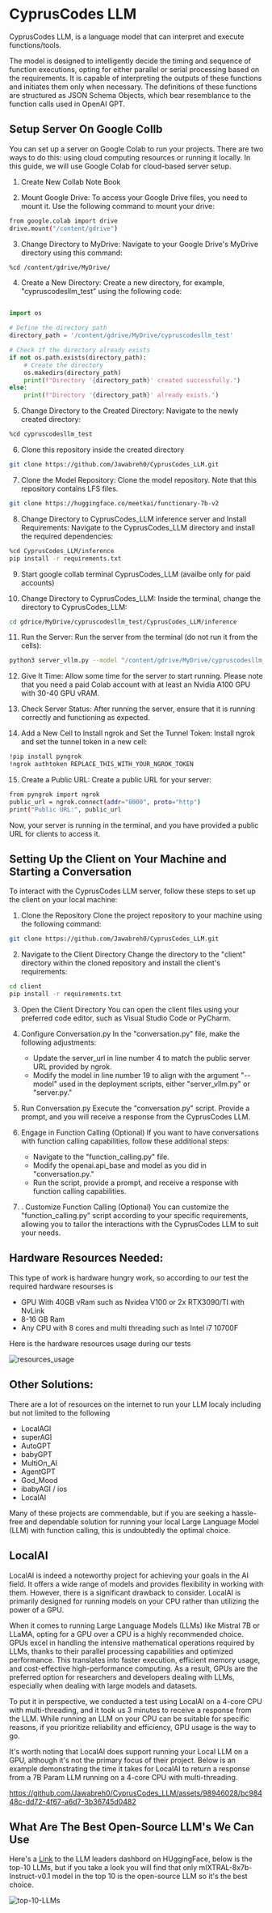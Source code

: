 # CyprusCodes LLM

CyprusCodes LLM, is a language model that can interpret and execute functions/tools. 

The model is designed to intelligently decide the timing and sequence of function executions, opting for either parallel or serial processing based on the requirements. It is capable of interpreting the outputs of these functions and initiates them only when necessary. The definitions of these functions are structured as JSON Schema Objects, which bear resemblance to the function calls used in OpenAI GPT.

## Setup Server On Google Collb

You can set up a server on Google Colab to run your projects. There are two ways to do this: using cloud computing resources or running it locally. In this guide, we will use Google Colab for cloud-based server setup.

1. Create New Collab Note Book

2. Mount Google Drive: To access your Google Drive files, you need to mount it. Use the following command to mount your drive:
```bash
from google.colab import drive
drive.mount("/content/gdrive")
```

3. Change Directory to MyDrive: Navigate to your Google Drive's MyDrive directory using this command:
```bash
%cd /content/gdrive/MyDrive/
```
4. Create a New Directory: Create a new directory, for example, "cypruscodesllm_test" using the following code:
```python

import os

# Define the directory path
directory_path = '/content/gdrive/MyDrive/cypruscodesllm_test'

# Check if the directory already exists
if not os.path.exists(directory_path):
    # Create the directory
    os.makedirs(directory_path)
    print(f"Directory '{directory_path}' created successfully.")
else:
    print(f"Directory '{directory_path}' already exists.")
```
5. Change Directory to the Created Directory: Navigate to the newly created directory:
```bash
%cd cypruscodesllm_test
```

6. Clone this repository inside the created directory
```bash
git clone https://github.com/Jawabreh0/CyprusCodes_LLM.git
```

7. Clone the Model Repository: Clone the model repository. Note that this repository contains LFS files.
```bash
git clone https://huggingface.co/meetkai/functionary-7b-v2
```

8. Change Directory to CyprusCodes_LLM inference server and Install Requirements: Navigate to the CyprusCodes_LLM directory and install the required dependencies:
```bash
%cd CyprusCodes_LLM/inference
pip install -r requirements.txt
```

9. Start google collab terminal CyprusCodes_LLM (availbe only for paid accounts)

10. Change Directory to CyprusCodes_LLM: Inside the terminal, change the directory to CyprusCodes_LLM:
```bash
cd gdrice/MyDrive/cypruscodesllm_test/CyprusCodes_LLM/inference
```

11. Run the Server: Run the server from the terminal (do not run it from the cells):
```bash
python3 server_vllm.py --model "/content/gdrive/MyDrive/cypruscodesllm_test/functionary-7b-v2" --host 0.0.0.0
```

12. Give It Time: Allow some time for the server to start running. Please note that you need a paid Colab account with at least an Nvidia A100 GPU with 30-40 GPU vRAM.

13. Check Server Status: After running the server, ensure that it is running correctly and functioning as expected.

14. Add a New Cell to Install ngrok and Set the Tunnel Token: Install ngrok and set the tunnel token in a new cell:
```bash
!pip install pyngrok
!ngrok authtoken REPLACE_THIS_WITH_YOUR_NGROK_TOKEN
```

15. Create a Public URL: Create a public URL for your server:
```bash
from pyngrok import ngrok
public_url = ngrok.connect(addr="8000", proto="http")
print("Public URL:", public_url
```

Now, your server is running in the terminal, and you have provided a public URL for clients to access it.


## Setting Up the Client on Your Machine and Starting a Conversation
To interact with the CyprusCodes LLM server, follow these steps to set up the client on your local machine:

1. Clone the Repository Clone the project repository to your machine using the following command:
```bash
git clone https://github.com/Jawabreh0/CyprusCodes_LLM.git
```

2. Navigate to the Client Directory Change the directory to the "client" directory within the cloned repository and install the client's requirements:
```bash
cd client
pip install -r requirements.txt
```

3. Open the Client Directory You can open the client files using your preferred code editor, such as Visual Studio Code or PyCharm.

4. Configure Conversation.py
In the "conversation.py" file, make the following adjustments:
    * Update the server_url in line number 4 to match the public server URL provided by ngrok.
    * Modify the model in line number 19 to align with the argument "--model" used in the deployment scripts, either "server_vllm.py" or "server.py."

6. Run Conversation.py Execute the "conversation.py" script. Provide a prompt, and you will receive a response from the CyprusCodes LLM.

7. Engage in Function Calling (Optional) If you want to have conversations with function calling capabilities, follow these additional steps:
    * Navigate to the "function_calling.py" file.
    * Modify the openai.api_base and model as you did in "conversation.py."
    * Run the script, provide a prompt, and receive a response with function calling capabilities.

8. . Customize Function Calling (Optional)
You can customize the "function_calling.py" script according to your specific requirements, allowing you to tailor the interactions with the CyprusCodes LLM to suit your needs.

## Hardware Resources Needed:
This type of work is hardware hungry work, so according to our test the required hardware resourses is 
* GPU With 40GB vRam such as Nvidea V100 or 2x RTX3090/TI with NvLink
* 8-16 GB Ram
* Any CPU with 8 cores and multi threading such as Intel i7 10700F

Here is the hardware resources usage during our tests 

![resources_usage](assets/resources_usage.png)

## Other Solutions:
There are a lot of resources on the internet to run your LLM localy including but not limited to the following
- LocalAGI
- superAGI
- AutoGPT
- babyGPT
- MultiOn_AI
- AgentGPT
- God_Mood
- ibabyAGI / ios
- LocalAI
  
Many of these projects are commendable, but if you are seeking a hassle-free and dependable solution for running your local Large Language Model (LLM) with function calling, this is undoubtedly the optimal choice.

## LocalAI
LocalAI is indeed a noteworthy project for achieving your goals in the AI field. It offers a wide range of models and provides flexibility in working with them. However, there is a significant drawback to consider. LocalAI is primarily designed for running models on your CPU rather than utilizing the power of a GPU.

When it comes to running Large Language Models (LLMs) like Mistral 7B or LLaMA, opting for a GPU over a CPU is a highly recommended choice. GPUs excel in handling the intensive mathematical operations required by LLMs, thanks to their parallel processing capabilities and optimized performance. This translates into faster execution, efficient memory usage, and cost-effective high-performance computing. As a result, GPUs are the preferred option for researchers and developers dealing with LLMs, especially when dealing with large models and datasets.

To put it in perspective, we conducted a test using LocalAI on a 4-core CPU with multi-threading, and it took us 3 minutes to receive a response from the LLM. While running an LLM on your CPU can be suitable for specific reasons, if you prioritize reliability and efficiency, GPU usage is the way to go.

It's worth noting that LocalAI does support running your Local LLM on a GPU, although it's not the primary focus of their project. Below is an example demonstrating the time it takes for LocalAI to return a response from a 7B Param LLM running on a 4-core CPU with multi-threading.

https://github.com/Jawabreh0/CyprusCodes_LLM/assets/98946028/bc98448c-dd72-4f67-a6d7-3b36745d0482

## What Are The Best Open-Source LLM's We Can Use

Here's a [Link]([https://www.openai.com](https://huggingface.co/spaces/lmsys/chatbot-arena-leaderboard)) to the LLM leaders dashbord on HUggingFace, below is the top-10 LLMs, but if you take a look you will find that only mIXTRAL-8x7b-Instruct-v0.1 model in the top 10 is the open-source LLM so it's the best choice.

![top-10-LLMs](assets/LLM_leader_dashboard.png)


